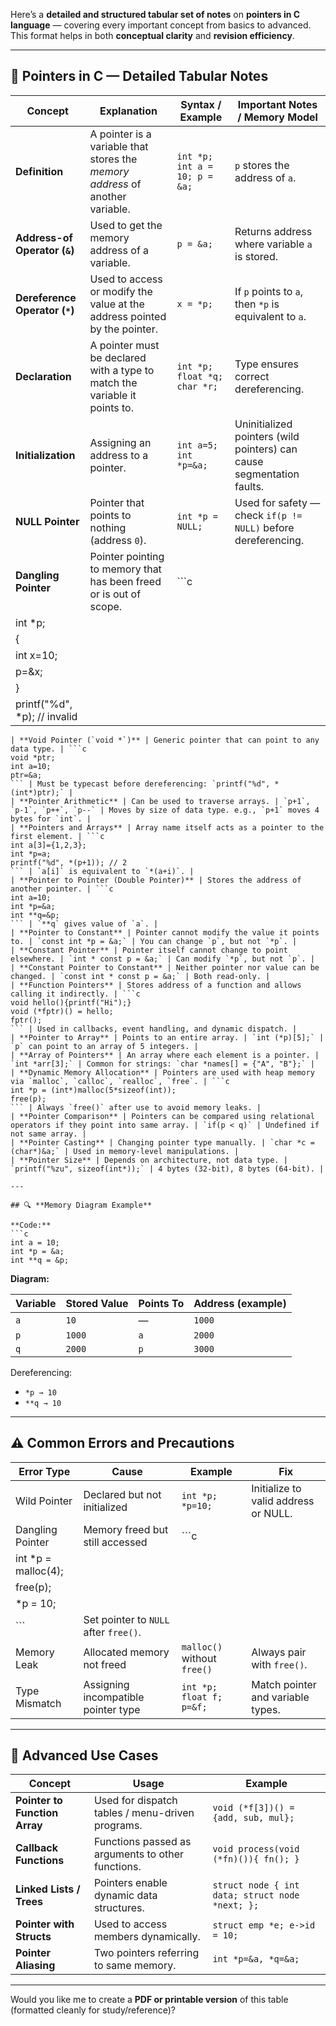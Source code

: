 Here’s a **detailed and structured tabular set of notes** on **pointers in C language** — covering every important concept from basics to advanced. This format helps in both **conceptual clarity** and **revision efficiency**.

---

## 🧠 **Pointers in C — Detailed Tabular Notes**

| **Concept**                    | **Explanation**                                                               | **Syntax / Example**                  | **Important Notes / Memory Model**                                    |
| ------------------------------ | ----------------------------------------------------------------------------- | ------------------------------------- | --------------------------------------------------------------------- |
| **Definition**                 | A pointer is a variable that stores the *memory address* of another variable. | `int *p;`  <br> `int a = 10; p = &a;` | `p` stores the address of `a`.                                        |
| **Address-of Operator (`&`)**  | Used to get the memory address of a variable.                                 | `p = &a;`                             | Returns address where variable `a` is stored.                         |
| **Dereference Operator (`*`)** | Used to access or modify the value at the address pointed by the pointer.     | `x = *p;`                             | If `p` points to `a`, then `*p` is equivalent to `a`.                 |
| **Declaration**                | A pointer must be declared with a type to match the variable it points to.    | `int *p; float *q; char *r;`          | Type ensures correct dereferencing.                                   |
| **Initialization**             | Assigning an address to a pointer.                                            | `int a=5; int *p=&a;`                 | Uninitialized pointers (wild pointers) can cause segmentation faults. |
| **NULL Pointer**               | Pointer that points to nothing (address `0`).                                 | `int *p = NULL;`                      | Used for safety — check `if(p != NULL)` before dereferencing.         |
| **Dangling Pointer**           | Pointer pointing to memory that has been freed or is out of scope.            | ```c                                  |                                                                       |
| int *p;                        |                                                                               |                                       |                                                                       |
| {                              |                                                                               |                                       |                                                                       |
| int x=10;                      |                                                                               |                                       |                                                                       |
| p=&x;                          |                                                                               |                                       |                                                                       |
| }                              |                                                                               |                                       |                                                                       |
| printf("%d", *p); // invalid   |                                                                               |                                       |                                                                       |

````| Avoid using local addresses outside their scope. |
| **Void Pointer (`void *`)** | Generic pointer that can point to any data type. | ```c
void *ptr;
int a=10;
ptr=&a;
``` | Must be typecast before dereferencing: `printf("%d", *(int*)ptr);` |
| **Pointer Arithmetic** | Can be used to traverse arrays. | `p+1`, `p-1`, `p++`, `p--` | Moves by size of data type. e.g., `p+1` moves 4 bytes for `int`. |
| **Pointers and Arrays** | Array name itself acts as a pointer to the first element. | ```c
int a[3]={1,2,3};
int *p=a;
printf("%d", *(p+1)); // 2
``` | `a[i]` is equivalent to `*(a+i)`. |
| **Pointer to Pointer (Double Pointer)** | Stores the address of another pointer. | ```c
int a=10;
int *p=&a;
int **q=&p;
``` | `**q` gives value of `a`. |
| **Pointer to Constant** | Pointer cannot modify the value it points to. | `const int *p = &a;` | You can change `p`, but not `*p`. |
| **Constant Pointer** | Pointer itself cannot change to point elsewhere. | `int * const p = &a;` | Can modify `*p`, but not `p`. |
| **Constant Pointer to Constant** | Neither pointer nor value can be changed. | `const int * const p = &a;` | Both read-only. |
| **Function Pointers** | Stores address of a function and allows calling it indirectly. | ```c
void hello(){printf("Hi");}
void (*fptr)() = hello;
fptr();
``` | Used in callbacks, event handling, and dynamic dispatch. |
| **Pointer to Array** | Points to an entire array. | `int (*p)[5];` | `p` can point to an array of 5 integers. |
| **Array of Pointers** | An array where each element is a pointer. | `int *arr[3];` | Common for strings: `char *names[] = {"A", "B"};` |
| **Dynamic Memory Allocation** | Pointers are used with heap memory via `malloc`, `calloc`, `realloc`, `free`. | ```c
int *p = (int*)malloc(5*sizeof(int));
free(p);
``` | Always `free()` after use to avoid memory leaks. |
| **Pointer Comparison** | Pointers can be compared using relational operators if they point into same array. | `if(p < q)` | Undefined if not same array. |
| **Pointer Casting** | Changing pointer type manually. | `char *c = (char*)&a;` | Used in memory-level manipulations. |
| **Pointer Size** | Depends on architecture, not data type. | `printf("%zu", sizeof(int*));` | 4 bytes (32-bit), 8 bytes (64-bit). |

---

## 🔍 **Memory Diagram Example**

**Code:**
```c
int a = 10;
int *p = &a;
int **q = &p;
````

**Diagram:**

| Variable | Stored Value | Points To | Address (example) |
| -------- | ------------ | --------- | ----------------- |
| `a`      | `10`         | —         | `1000`            |
| `p`      | `1000`       | `a`       | `2000`            |
| `q`      | `2000`       | `p`       | `3000`            |

Dereferencing:

* `*p → 10`
* `**q → 10`

---

## ⚠️ **Common Errors and Precautions**

| **Error Type**      | **Cause**                             | **Example**                 | **Fix**                              |
| ------------------- | ------------------------------------- | --------------------------- | ------------------------------------ |
| Wild Pointer        | Declared but not initialized          | `int *p; *p=10;`            | Initialize to valid address or NULL. |
| Dangling Pointer    | Memory freed but still accessed       | ```c                        |                                      |
| int *p = malloc(4); |                                       |                             |                                      |
| free(p);            |                                       |                             |                                      |
| *p = 10;            |                                       |                             |                                      |
| ```                 | Set pointer to `NULL` after `free()`. |                             |                                      |
| Memory Leak         | Allocated memory not freed            | `malloc()` without `free()` | Always pair with `free()`.           |
| Type Mismatch       | Assigning incompatible pointer type   | `int *p; float f; p=&f;`    | Match pointer and variable types.    |

---

## 🧩 **Advanced Use Cases**

| **Concept**                   | **Usage**                                         | **Example**                                     |
| ----------------------------- | ------------------------------------------------- | ----------------------------------------------- |
| **Pointer to Function Array** | Used for dispatch tables / menu-driven programs.  | `void (*f[3])() = {add, sub, mul};`             |
| **Callback Functions**        | Functions passed as arguments to other functions. | `void process(void (*fn)()){ fn(); }`           |
| **Linked Lists / Trees**      | Pointers enable dynamic data structures.          | `struct node { int data; struct node *next; };` |
| **Pointer with Structs**      | Used to access members dynamically.               | `struct emp *e; e->id = 10;`                    |
| **Pointer Aliasing**          | Two pointers referring to same memory.            | `int *p=&a, *q=&a;`                             |

---

Would you like me to create a **PDF or printable version** of this table (formatted cleanly for study/reference)?

